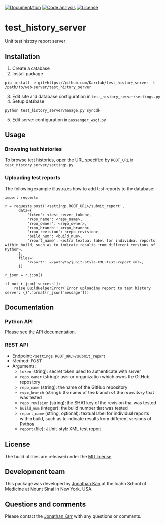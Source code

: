 <!--[![PyPI package](https://img.shields.io/pypi/v/test_history_server.svg)](https://pypi.python.org/pypi/test_history_server)-->
<!--[![Test results](https://circleci.com/gh/KarrLab/test_history_server.svg?style=shield)](https://circleci.com/gh/KarrLab/test_history_server)-->
<!--[![Test coverage](https://coveralls.io/repos/github/KarrLab/test_history_server/badge.svg)](https://coveralls.io/github/KarrLab/test_history_server)-->
[![Documentation](https://readthedocs.org/projects/test_history_server/badge/?version=latest)](http://test_history_server.readthedocs.org)
[![Code analysis](https://codeclimate.com/github/KarrLab/test_history_server/badges/gpa.svg)](https://codeclimate.com/github/KarrLab/test_history_server)
[![License](https://img.shields.io/github/license/KarrLab/test_history_server.svg)](LICENSE)

# test_history_server
Unit test history report server

## Installation
1. Create a database
2. Install package
  ```
  pip install -e git+https://github.com/KarrLab/test_history_server -t /path/to/web-server/test_history_server
  ```
3. Edit site and database configuration in `test_history_server/settings.py`
4. Setup database
  ```
  python test_history_server/manage.py syncdb
  ```
5. Edit server configuration in `passenger_wsgi.py`

## Usage

### Browsing test histories
To browse test histories, open the URL specified by `ROOT_URL` in `test_history_server/settings.py`.

### Uploading test reports
The following example illustrates how to add test reports to the database:
```
import requests

r = requests.post('<settings.ROOT_URL>/submit_report',
      data={
          'token': <test_server_token>,
          'repo_name': <repo_name>,
          'repo_owner': <repo_owner>,
          'repo_branch': <repo_branch>,
          'repo_revision': <repo_revision>,
          'build_num': <build_num>,
          'report_name': <extra textual label for individual reports within build, such as to indicate results from different versions of Python>,
      },
      files={
          'report': </path/to/junit-style-XML-test-report.xml>,
      })

r_json = r.json()

if not r_json['success']:
    raise BuildHelperError('Error uploading report to test history server: {}'.format(r_json['message']))
```

## Documentation

### Python API
Please see the [API documentation](http://test_history_server.readthedocs.io).

### REST API
* Endpoint: `<settings.ROOT_URL>/submit_report`
* Method: POST
* Arguments:
  * `token` (string): secret token used to authenticate with server
  * `repo_owner` (string): user or organization which owns the GitHub repository
  * `repo_name` (string): the name of the GitHub repository
  * `repo_branch` (string):  the name of the branch of the repository that was tested
  * `repo_revision` (string): the SHA1 key of the revision that was tested
  * `build_num` (integer): the build number that was tested
  * `report_name` (string, optional): textual label for individual reports within build, such as to indicate results from different versions of Python
  * `report` (file): JUnit-style XML test report

## License
The build utilities are released under the [MIT license](LICENSE).

## Development team
This package was developed by [Jonathan Karr](http://www.karrlab.org) at the Icahn School of Medicine at Mount Sinai in New York, USA.

## Questions and comments
Please contact the [Jonathan Karr](http://www.karrlab.org) with any questions or comments.
